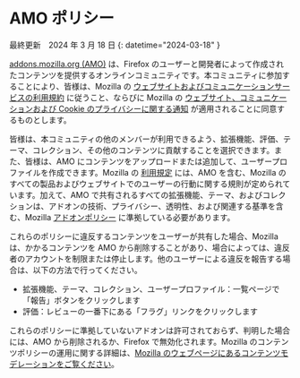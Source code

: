 # AMO ポリシー

最終更新　2024 年 3 月 18 日
{: datetime="2024-03-18" }

[addons.mozilla.org (AMO)](https://addons.mozilla.org/) は、Firefox のユーザーと開発者によって作成されたコンテンツを提供するオンラインコミュニティです。本コミュニティに参加することにより、皆様は、Mozilla の [ウェブサイトおよびコミュニケーションサービスの利用規約](https://www.mozilla.org/about/legal/terms/mozilla/) に従うこと、ならびに Mozilla の [ウェブサイト、コミュニケーションおよび Cookie のプライバシーに関する通知](https://www.mozilla.org/privacy/websites/) が適用されることに同意するものとします。

皆様は、本コミュニティの他のメンバーが利用できるよう、拡張機能、評価、テーマ、コレクション、その他のコンテンツに貢献することを選択できます。また、皆様は、AMO にコンテンツをアップロードまたは追加して、ユーザープロファイルを作成できます。Mozilla の [利用規定](https://www.mozilla.org/about/legal/acceptable-use/) には、AMO を含む、Mozilla のすべての製品およびウェブサイトでのユーザーの行動に関する規則が定められています。加えて、AMO で共有されるすべての拡張機能、テーマ、およびコレクションは、アドオンの技術、プライバシー、透明性、および関連する基準を含む、Mozilla [アドオンポリシー](https://extensionworkshop.com/documentation/publish/add-on-policies/) に準拠している必要があります。

これらのポリシーに違反するコンテンツをユーザーが共有した場合、Mozilla は、かかるコンテンツを AMO から削除することがあり、場合によっては、違反者のアカウントを制限または停止します。他のユーザーによる違反を報告する場合は、以下の方法で行ってください。

- 拡張機能、テーマ、コレクション、ユーザープロファイル：一覧ページで「報告」ボタンをクリックします
- 評価：レビューの一番下にある「フラグ」リンクをクリックします

これらのポリシーに準拠していないアドオンは許可されておらず、判明した場合には、AMO から削除されるか、Firefox で無効化されます。Mozilla のコンテンツポリシーの運用に関する詳細は、[Mozilla のウェブページにあるコンテンツモデレーションをご覧ください](https://www.mozilla.org/about/legal/content-moderation)。
